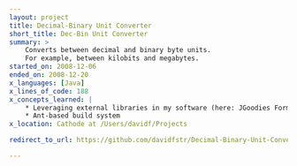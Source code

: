 ```yaml
---
layout: project
title: Decimal-Binary Unit Converter
short_title: Dec-Bin Unit Converter
summary: >
    Converts between decimal and binary byte units.
    For example, between kilobits and megabytes.
started_on: 2008-12-06
ended_on: 2008-12-20
x_languages: [Java]
x_lines_of_code: 188
x_concepts_learned: |
    * Leveraging external libraries in my software (here: JGoodies Forms)
    * Ant-based build system
x_location: Cathode at /Users/davidf/Projects

redirect_to_url: https://github.com/davidfstr/Decimal-Binary-Unit-Converter#readme

---
```

